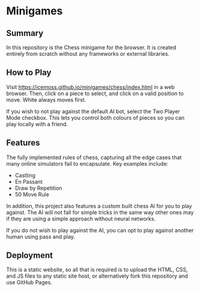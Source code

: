 # Minigames

## Summary

In this repository is the Chess minigame for the browser. It is created entirely from scratch without any frameworks or external libraries.

## How to Play

Visit https://icemoss.github.io/minigames/chess/index.html in a web browser. Then, click on a piece to select, and click on a valid position to move. White always moves first.

If you wish to not play against the default AI bot, select the Two Player Mode checkbox. This lets you control both colours of pieces so you can play locally with a friend.

## Features

The fully implemented rules of chess, capturing all the edge cases that many online simulators fail to encapsulate. Key examples include:

- Castling
- En Passant
- Draw by Repetition
- 50 Move Rule

In addition, this project also features a custom built chess AI for you to play against. The AI will not fall for simple tricks in the same way other ones may if they are using a simple approach without neural networks.

If you do not wish to play against the AI, you can opt to play against another human using pass and play.

## Deployment

This is a static website, so all that is required is to upload the HTML, CSS, and JS files to any static site host, or alternatively fork this repository and use GitHub Pages.
